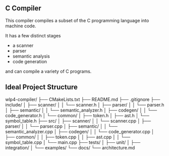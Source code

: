 ## C Compiler

This compiler compiles a subset of the C programming language into machine code.

It has a few distinct stages
- a scanner
- parser
- semantic analysis
- code generation

and can compile a variety of C programs.

## Ideal Project Structure

wlp4-compiler/
├── CMakeLists.txt
├── README.md
├── .gitignore
├── include/
│   ├── scanner/
│   │   └── scanner.h
│   ├── parser/
│   │   └── parser.h
│   ├── semantic/
│   │   └── semantic_analyzer.h
│   ├── codegen/
│   │   └── code_generator.h
│   └── common/
│       ├── token.h
│       ├── ast.h
│       └── symbol_table.h
├── src/
│   ├── scanner/
│   │   └── scanner.cpp
│   ├── parser/
│   │   └── parser.cpp
│   ├── semantic/
│   │   └── semantic_analyzer.cpp
│   ├── codegen/
│   │   └── code_generator.cpp
│   ├── common/
│   │   ├── token.cpp
│   │   ├── ast.cpp
│   │   └── symbol_table.cpp
│   └── main.cpp
├── tests/
│   ├── unit/
│   ├── integration/
│   └── examples/
└── docs/
    └── architecture.md